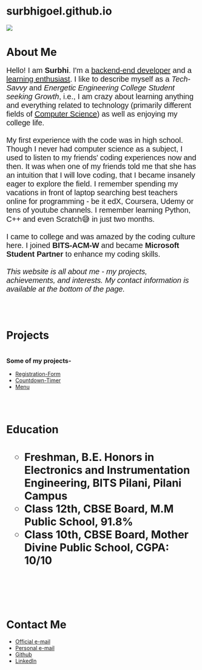# surbhigoel.github.io
<head>
  <link rel="stylesheet" href="animate.css" type="text/css">
  <link rel="stylesheet" href="style.css" type="text/css">

</head>
<body>
  <img src="https://previews.123rf.com/images/afe207/afe2071308/afe207130800207/21759585-pink-balloon-ribbon.jpg">
  <h1 class = "animated slideInLeft" id ="borderimg">About Me</h1>

   <p style = "font-size: 20px; font-family: helvetica;">Hello! I am <strong>Surbhi</strong>. I'm a <u>backend-end developer</u> and a <u>learning enthusiast</u>. I like to describe myself as a <i>Tech-Savvy</i> and <i>Energetic Engineering College Student seeking Growth</i>, i.e., I am crazy about learning anything and everything related to technology (primarily different fields of <u>Computer Science</u>) as well as enjoying my college life.
<br><br>
My first experience with the code was in high school. Though I never had computer science as a subject, I used to listen to my friends' coding experiences now and then. It was when one of my friends told me that she has an intuition that I will love coding, that I became insanely eager to explore the field. I remember spending my vacations in front of laptop searching best teachers online for programming - be it edX, Coursera, Udemy or tens of youtube channels. I remember learning Python, C++ and even Scratch😅 in just two months.
<br><br>
  I came to college and was amazed by the coding culture here.  I joined <strong>BITS-ACM-W</strong> and became <strong>Microsoft Student Partner</strong> to enhance my coding skills.
<br><br>
<i>This website is all about me - my projects, achievements, and interests. My contact information is available at the bottom of the page.</i></p>
<br><br>
  <h1 class = "animated bounceInDown" id ="borderimg">Projects<h1>
  <h3>Some of my projects-</h3>
    <ul>
      <li>
        <a href="https://github.com/surbhigoel191/Registration-Form">Registration-Form</a>
      </li>
    <li>
        <a href="https://github.com/surbhigoel191/Countdown-Timer">Countdown-Timer</a>
      </li>
   <li>
        <a href="https://github.com/surbhigoel191/menu">Menu</a>
      </li>
  </ul>
  <br><br>
  <h1 class = "animated bounceInDown" id ="borderimg">Education<h1>
     <p><ul type = "circle">
         <li>Freshman, B.E. Honors in Electronics and Instrumentation Engineering, BITS Pilani, Pilani Campus</li>
       <li>Class 12th, CBSE Board, M.M Public School, 91.8%</li>
       <li>Class 10th, CBSE Board, Mother Divine Public School, CGPA: 10/10</li>
    </ul></p>
    <br><br>
    <h1 class = "animated bounceInDown" id ="borderimg">Contact Me</h1>
  <p><ul>
   <li>
      <a href="f20180424@pilani.bits-pilani.ac.in">Official e-mail</a>
   </li>
   <li>
      <a href="surbhigoel219@gmail.com">Personal e-mail</a>
   </li>
   <li>
      <a href="https://github.com/surbhigoel191">Github</a>
   </li>
   <li>
      <a href="https://linkedin.com/in/surbhi-goel-194846177/">LinkedIn</a>
   </li>
    </ul></p>

</body>
